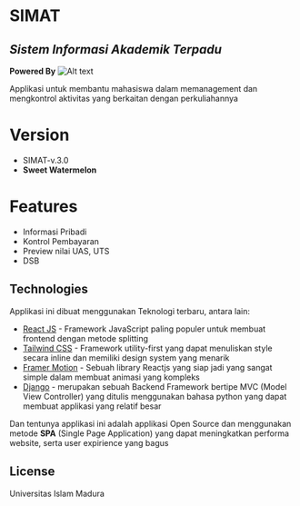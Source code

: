 # SIMAT
## _Sistem Informasi Akademik Terpadu_

**Powered By** ![Alt text](https://assets.digitalocean.com/articles/alligator/boo.svg "a title")

Applikasi untuk membantu mahasiswa dalam memanagement dan mengkontrol aktivitas yang berkaitan dengan perkuliahannya

# Version
- SIMAT-v.3.0
- **Sweet Watermelon**

# Features
- Informasi Pribadi
- Kontrol Pembayaran
- Preview nilai UAS, UTS
- DSB

## Technologies

Applikasi ini dibuat menggunakan Teknologi terbaru, antara lain:

- [React JS] - Framework JavaScript paling populer untuk membuat frontend dengan metode splitting
- [Tailwind CSS] - Framework utility-first yang dapat menuliskan style secara inline dan memiliki design system yang menarik
- [Framer Motion] - Sebuah library Reactjs yang siap jadi yang sangat simple dalam membuat animasi yang kompleks
- [Django] - merupakan sebuah Backend Framework bertipe MVC (Model View Controller) yang ditulis menggunakan bahasa python yang dapat membuat applikasi yang relatif besar

Dan tentunya applikasi ini adalah applikasi Open Source dan menggunakan metode **SPA** (Single Page Application) yang dapat meningkatkan performa website, serta user expirience yang bagus

## License

Universitas Islam Madura

 [React JS]: <https://reactjs.org>
 [Tailwind CSS]: <https://tailwindcss.com>
 [Framer Motion]: <https://framer.com>
 [Django]: <https://www.djangoproject.com/>
  

